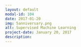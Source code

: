 ```yaml
---
layout: default
modal-id: 104
date: 2017-01-20
img: 5anniversary.png
alt: Supervised Machine Learning
project-date: January 20, 2017
description: 
---
```

